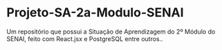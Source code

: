 # Projeto-SA-2a-Modulo-SENAI
Um repositório que possui a Situação de Aprendizagem do 2º Módulo do SENAI, feito com React.jsx e PostgreSQL entre outros..
